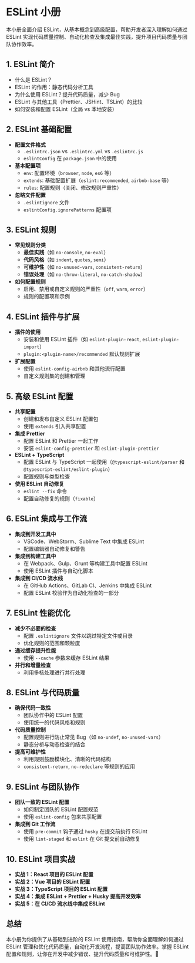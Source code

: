 # **ESLint 小册**

本小册全面介绍 ESLint，从基本概念到高级配置，帮助开发者深入理解如何通过 ESLint 实现代码质量控制、自动化检查及集成最佳实践，提升项目代码质量与团队协作效率。

## **1. ESLint 简介**

- 什么是 ESLint？
- ESLint 的作用：静态代码分析工具
- 为什么使用 ESLint？提升代码质量，减少 Bug
- ESLint 与其他工具（Prettier、JSHint、TSLint）的比较
- 如何安装和配置 ESLint（全局 vs 本地安装）

## **2. ESLint 基础配置**

- **配置文件格式**
  - `.eslintrc.json` vs `.eslintrc.yml` vs `.eslintrc.js`
  - `eslintConfig` 在 `package.json` 中的使用
- **基本配置项**
  - `env`: 配置环境（`browser`, `node`, `es6` 等）
  - `extends`: 基础配置扩展（`eslint:recommended`, `airbnb-base` 等）
  - `rules`: 配置规则（关闭、修改规则严重性）
- **忽略文件配置**
  - `.eslintignore` 文件
  - `eslintConfig.ignorePatterns` 配置项

## **3. ESLint 规则**

- **常见规则分类**
  - **最佳实践**（如 `no-console`, `no-eval`）
  - **代码风格**（如 `indent`, `quotes`, `semi`）
  - **可维护性**（如 `no-unused-vars`, `consistent-return`）
  - **错误处理**（如 `no-throw-literal`, `no-catch-shadow`）
- **如何配置规则**
  - 启用、禁用或自定义规则的严重性（`off`, `warn`, `error`）
  - 规则的配置项和示例

## **4. ESLint 插件与扩展**

- **插件的使用**
  - 安装和使用 ESLint 插件（如 `eslint-plugin-react`, `eslint-plugin-import`）
  - `plugin:<plugin-name>/recommended` 默认规则扩展
- **扩展配置**
  - 使用 `eslint-config-airbnb` 和其他流行配置
  - 自定义规则集的创建和管理

## **5. 高级 ESLint 配置**

- **共享配置**
  - 创建和发布自定义 ESLint 配置包
  - 使用 `extends` 引入共享配置
- **集成 Prettier**
  - 配置 ESLint 和 Prettier 一起工作
  - 安装 `eslint-config-prettier` 和 `eslint-plugin-prettier`
- **ESLint + TypeScript**
  - 配置 ESLint 与 TypeScript 一起使用（`@typescript-eslint/parser` 和 `@typescript-eslint/eslint-plugin`）
  - 配置规则与类型检查
- **使用 ESLint 自动修复**
  - `eslint --fix` 命令
  - 配置自动修复的规则（`fixable`）

## **6. ESLint 集成与工作流**

- **集成到开发工具中**
  - VSCode、WebStorm、Sublime Text 中集成 ESLint
  - 配置编辑器自动修复和警告
- **集成到构建工具中**
  - 在 Webpack、Gulp、Grunt 等构建工具中配置 ESLint
  - 使用 ESLint 插件与自动化脚本
- **集成到 CI/CD 流水线**
  - 在 GitHub Actions、GitLab CI、Jenkins 中集成 ESLint
  - 配置 ESLint 校验作为自动化检查的一部分

## **7. ESLint 性能优化**

- **减少不必要的检查**
  - 配置 `.eslintignore` 文件以跳过特定文件或目录
  - 优化规则的范围和颗粒度
- **通过缓存提升性能**
  - 使用 `--cache` 参数来缓存 ESLint 结果
- **并行和增量检查**
  - 利用多核处理进行并行处理

## **8. ESLint 与代码质量**

- **确保代码一致性**
  - 团队协作中的 ESLint 配置
  - 使用统一的代码风格和规则
- **代码质量控制**
  - 配置规则进行防止常见 Bug（如 `no-undef`, `no-unused-vars`）
  - 静态分析与动态检查的结合
- **提高可维护性**
  - 利用规则鼓励模块化、清晰的代码结构
  - `consistent-return`, `no-redeclare` 等规则的应用

## **9. ESLint 与团队协作**

- **团队一致的 ESLint 配置**
  - 如何制定团队的 ESLint 配置规范
  - 使用 `eslint-config` 包来共享配置
- **集成到 Git 工作流**
  - 使用 `pre-commit` 钩子通过 `husky` 在提交前执行 ESLint
  - 使用 `lint-staged` 和 `eslint` 在 Git 提交前自动修复

## **10. ESLint 项目实战**

- **实战 1：React 项目的 ESLint 配置**
- **实战 2：Vue 项目的 ESLint 配置**
- **实战 3：TypeScript 项目的 ESLint 配置**
- **实战 4：集成 ESLint + Prettier + Husky 提高开发效率**
- **实战 5：在 CI/CD 流水线中集成 ESLint**

## **总结**

本小册为你提供了从基础到进阶的 ESLint 使用指南，帮助你全面理解如何通过 ESLint 管理和优化代码质量，自动化开发流程，提高团队协作效率。掌握 ESLint 配置和规则，让你在开发中减少错误、提升代码质量和可维护性。🚀
